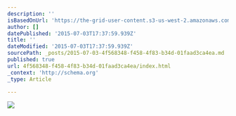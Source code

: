 ```yaml
---
description: ''
isBasedOnUrl: 'https://the-grid-user-content.s3-us-west-2.amazonaws.com/d26c963a-c61b-4ed5-93c8-9b1909dc2abc.jpg'
author: []
datePublished: '2015-07-03T17:37:59.939Z'
title: ''
dateModified: '2015-07-03T17:37:59.939Z'
sourcePath: _posts/2015-07-03-4f568348-f458-4f83-b34d-01faad3ca4ea.md
published: true
url: 4f568348-f458-4f83-b34d-01faad3ca4ea/index.html
_context: 'http://schema.org'
_type: Article

---
```

![](https://the-grid-user-content.s3-us-west-2.amazonaws.com/d26c963a-c61b-4ed5-93c8-9b1909dc2abc.jpg)